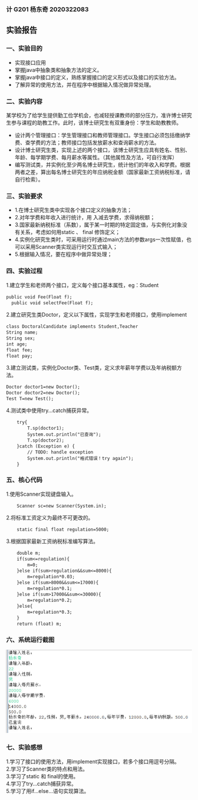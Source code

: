### 计 G201 杨东奇 2020322083
## 实验报告
### 一、实验目的
* 实现接口应用
* 掌握java中抽象类和抽象方法的定义。<br/>
* 掌握java中接口的定义，熟练掌握接口的定义形式以及接口的实验方法。<br/>
* 了解异常的使用方法，并在程序中根据输入情况做异常处理。<br/>    
### 二、实验内容
某学校为了给学生提供勤工俭学机会，也减轻授课教师的部分压力，准许博士研究生参与课程的助教工作。此时，该博士研究生有双重身份：学生和助教教师。<br/>
* 设计两个管理接口：学生管理接口和教师管理接口。学生接口必须包括缴纳学费、查学费的方法；教师接口包括发放薪水和查询薪水的方法。
* 设计博士研究生类，实现上述的两个接口，该博士研究生应具有姓名、性别、年龄、每学期学费、每月薪水等属性。（其他属性及方法，可自行发挥）
* 编写测试类，并实例化至少两名博士研究生，统计他们的年收入和学费。根据两者之差，算出每名博士研究生的年应纳税金额（国家最新工资纳税标准，请自行检索）。
### 三、实验要求
* 1.在博士研究生类中实现各个接口定义的抽象方法；
* 2.对年学费和年收入进行统计，用 入减去学费，求得纳税额；
* 3.国家最新纳税标准（系数），属于某一时期的特定固定值，与实例化对象没有关系，考虑如何用static 、 final 修饰定义；
* 4.实例化研究生类时，可采用运行时通过main方法的参数args一次性赋值，也可以采用Scanner类实现运行时交互式输入；
* 5.根据输入情况，要在程序中做异常处理；
### 四、实验过程
1.建立学生和老师两个接口，定义每个接口基本属性，eg：Student<br/>

    public void Fee(Float f);
	  public void selectFee(Float f);

2.建立研究生类Doctor，定义以下属性，实现学生和老师接口，使用implement<br/>

    class DoctoralCandidate implements Student,Teacher
    String name;
    String sex;
    int age;
    float fee;
    float pay;
    
3.建立测试类，实例化Doctor类、Test类，定义求年薪年学费以及年纳税额方法。<br/>

    Doctor doctor1=new Doctor();
    Doctor doctor2=new Doctor();
  	Test T=new Test();
      
4.测试类中使用try...catch捕获异常。

		try{
			T.sp(doctor1);
			System.out.println("已查询");
			T.sp(doctor2);
		}catch (Exception e) {
			// TODO: handle exception
			System.out.println("格式错误！try again");
		}
		
      
 ### 五、核心代码     
1.使用Scanner实现键盘输入。<br/>

		Scanner sc=new Scanner(System.in);
   
2.将标准工资定义为最终不可更改的。<br/>
		
		static final float regulation=5000; 
   
3.根据国家最新工资纳税标准编写算法。<br/>

   		double m;
		if(sum<=regulation){
			m=0;
		}else if(sum>regulation&&sum<=8000){
			m=regulation*0.03;
		}else if(sum>8000&&sum<=17000){
			m=regulation*0.1;
		}else if(sum>17000&&sum<=30000){
			m=regulation*0.2;
		}else{
			m=regulation*0.3;
		}
		return (float) m;
		
    
### 六、系统运行截图
![images](https://github.com/ydqgithub/InterfacePractice/blob/main/images/ydq.jpg)
### 七、实验感想
1.学习了接口的使用方法，用implement实现接口，若多个接口用逗号分隔。<br/>
2.学习了Scanner类的特点和用法。<br/>
3.学习了static 和 final的使用。<br/>
4.学习了try...catch捕获异常。<br/>
5.学习了用if...else...语句实现算法。<br/>
